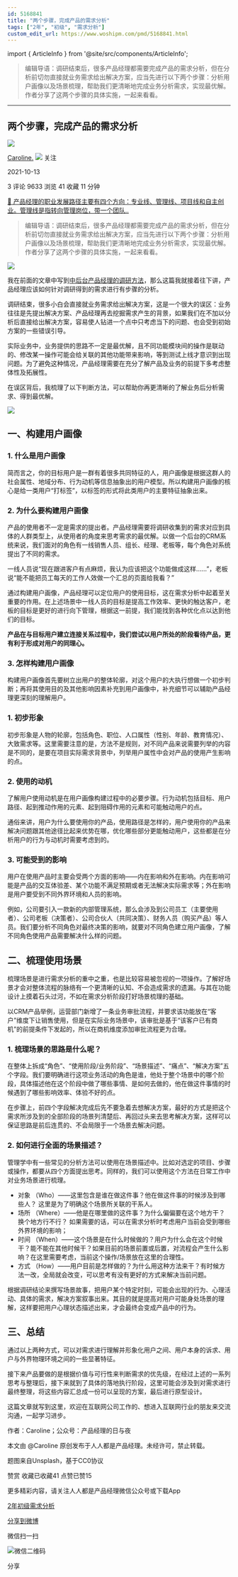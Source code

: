```yaml
---
id: 5168841
title: "两个步骤，完成产品的需求分析"
tags: ["2年", "初级", "需求分析"]
custom_edit_url: https://www.woshipm.com/pmd/5168841.html
---
```

import { ArticleInfo } from '@site/src/components/ArticleInfo';

<ArticleInfo
    author="Caroline."
    authorLink="https://www.woshipm.com/u/861641"
    published="2021-10-13"
    views={9633}
    comments={3}
    collects={41}
/>

> 编辑导语：调研结束后，很多产品经理都需要完成产品的需求分析，但在分析前切勿直接就业务需求给出解决方案，应当先进行以下两个步骤：分析用户画像以及场景梳理，帮助我们更清晰地完成业务分析需求，实现最优解。作者分享了这两个步骤的具体实施，一起来看看。

---

## 两个步骤，完成产品的需求分析

[![](https://image.woshipm.com/wp-files/2021/10/z8EJYAR6C7vI4STN7rzI.jpg!/both/72x72)](https://www.woshipm.com/u/861641)

[Caroline.](https://www.woshipm.com/u/861641) ![](https://static.woshipm.com/tag/1101_1@2x.png) 关注

2021-10-13

3 评论 9633 浏览 41 收藏 11 分钟

[🔗 产品经理的职业发展路径主要有四个方向：专业线、管理线、项目线和自主创业。管理线是指转向管理岗位，带一个团队..](https://ke.qidianla.com/courses/90pm)

> 编辑导语：调研结束后，很多产品经理都需要完成产品的需求分析，但在分析前切勿直接就业务需求给出解决方案，应当先进行以下两个步骤：分析用户画像以及场景梳理，帮助我们更清晰地完成业务分析需求，实现最优解。作者分享了这两个步骤的具体实施，一起来看看。

![](https://image.woshipm.com/wp-files/2021/10/EWtAAKFKBFPXeXqCxqZw.jpg)

我在前面的文章中写到[中后台产品经理的调研方法](http://www.woshipm.com/pmd/3049692.html)，那么这篇我就接着往下讲，产品经理应该如何针对调研得到的需求进行有步骤的分析。

调研结束，很多小白会直接就业务需求给出解决方案，这是一个很大的误区：业务往往是先提出解决方案、产品经理再去挖掘需求产生的背景，如果我们在不加以分析后直接给出解决方案，容易使人钻进一个点中只考虑当下的问题、也会受到初始方案的一些错误引导。

实际业务中，业务提供的思路不一定是最优解，且不同功能模块间的操作是联动的、修改某一操作可能会给关联的其他功能带来影响，等到测试上线才意识到出现问题。为了避免这种情况，产品经理需要在充分了解产品及业务的前提下多考虑整体性及拓展性。

在误区背后，我梳理了以下判断方法，可以帮助你再更清晰的了解业务后分析需求、得到最优解。

![](https://image.woshipm.com/wp-files/2021/10/maQbjyp9DDjSaQ4BTFRL.png)

## 一、构建用户画像

### 1\. 什么是用户画像

简而言之，你的目标用户是一群有着很多共同特征的人，用户画像是根据这群人的社会属性、地域分布、行为动机等信息抽象出的用户模型。所以构建用户画像的核心是给一类用户“打标签”，以标签的形式将此类用户的主要特征抽象出来。

### 2\. 为什么要构建用户画像

产品的使用者不一定是需求的提出者。产品经理需要将调研收集到的需求对应到具体的人群类型上，从使用者的角度来思考需求的最优解。以做一个后台的CRM系统来说，我们面对的角色有一线销售人员、组长、经理、老板等，每个角色对系统提出了不同的需求。

一线人员说“现在跟进客户有点麻烦，我认为应该把这个功能做成这样……”，老板说“能不能把员工每天的工作人效做一个汇总的页面给我看？”

通过构建用户画像，产品经理可以定位用户的使用目标，这在需求分析中起着至关重要的作用。在上述场景中一线人员的目标是提高工作效率、更快的触达客户，老板的目标是更好的进行向下管理，根据这一前提，我们能找到各种优化点以达到他们的目标。

**产品在与目标用户建立连接关系过程中，我们尝试以用户所处的阶段看待产品，更有利于形成对用户的同理心。**

### 3\. 怎样构建用户画像

构建用户画像首先要树立出用户的整体轮廓，对这个用户的大执行想做一个初步判断；再将其使用目的及其他影响因素补充到用户画像中，补充细节可以辅助产品经理更深刻的理解用户。

### 1\. 初步形象

初步形象是人物的轮廓，包括角色、职位、人口属性（性别、年龄、教育情况）、大致需求等。这里需要注意的是，方法不是规则，对不同产品来说需要列举的内容是不同的，是要在项目实际需求背景中，列举用户属性中会对产品的使用产生影响的点。

### 2\. 使用的动机

了解用户使用动机是在用户画像构建过程中的必要步骤。行为动机包括目标、用户路径、起到推动作用的元素、起到阻碍作用的元素和可能触动用户的点。

通俗来讲，用户为什么要使用你的产品，使用路径是怎样的，用户使用你的产品来解决问题跟其他途径比起来优势在哪，优化哪些部分更能触动用户，这些都是在分析用户的行为与动机时需要考虑到的。

### 3\. 可能受到的影响

用户在使用产品时主要会受两个方面的影响——内在影响和外在影响。内在影响可能是产品的交互体验差、某个功能不满足预期或者无法解决实际需求等；外在影响是用户要受到不同外界环境和人员的影响。

例如，公司要引入一款新的内部管理系统，那么会涉及到公司员工（主要使用者）、公司老板（决策者）、公司合伙人（共同决策）、财务人员（购买产品）等人员。我们要分析不同角色对最终决策的影响，就要对不同角色建立用户画像，了解不同角色使用产品需要解决什么样的问题。

## 二、梳理使用场景

梳理场景是进行需求分析的重中之重，也是比较容易被忽视的一项操作。了解好场景才会对整体流程的脉络有一个更清晰的认知、不会造成需求的遗漏。与其在功能设计上摸着石头过河，不如在需求分析阶段打好场景梳理的基础。

以CRM产品举例，运营部门新增了一条业务审批流程，并要求该功能放在“客户”维度下让销售使用，但是在实际业务场景中，该审批是基于“该客户已有商机”的前提条件下发起的，所以在商机维度添加审批流程更为合理。

### 1\. 梳理场景的思路是什么呢？

在整体上拆成“角色”、“使用阶段/业务阶段”、“场景描述”、“痛点”、“解决方案”五个字段。我们要明确进行这项业务活动的角色是谁，他处于整个场景中的哪个阶段，具体描述他在这个阶段中做了哪些事情、是如何去做的，他在做这件事情的时候遇到了哪些影响效率、体验不好的点。

在步骤上，前四个字段解决完成后先不要急着去想解决方案，最好的方式是把这个需求所涉及到的全部阶段的场景列清楚后、再回过头来去思考解决方案，这样可以保证思路是前后连贯的、不会局限于一个场景去解决问题。

### 2\. 如何进行全面的场景描述？

管理学中有一些常见的分析方法可以使用在场景描述中。比如对选定的项目、步骤或操作，都要从四个方面提出思考。同样的，我们可以使用这个方法在日常工作中对业务场景进行梳理。

*   对象 （Who）——这里包含是谁在做这件事？他在做这件事的时候涉及到哪些人？ 这里是为了明确这个场景所关联的干系人。
*   场所 （Where）——他是在哪里做的这件事？为什么偏偏要在这个地方干？换个地方行不行？ 如果需要的话，可以在需求分析时考虑用户当前会受到哪些外界环境的影响；
*   时间 （When）——这个场景是在什么时候做的？用户为什么会在这个时候干？能不能在其他时候干？如果目前的场景前置或后置，对流程会产生什么影响？在这里需要考虑，当前这个操作/场景放在这里的合理性。
*   方式 （How）——用户目前是怎样做的？为什么用这种方法来干？有时候方法一改，全局就会改变，可以思考有没有更好的方式来解决当前问题。

根据调研结论来撰写场景故事，把用户某个特定时刻，可能会出现的行为、心理活动、具体的需求，解决方案叙事出来。其目的就是提高对用户可能身处场景的理解，这样要把用户心理状态描述出来，才会最终会变成产品中的行为。

## 三、总结

通过以上两种方式，可以对需求进行理解并形象化用户之间、用户本身的诉求、用户与外界物理环境之间的一些显著特征。

接下来产品要做的是根据价值与可行性来判断需求的优先级，在经过上述的一系列思考与整理后，接下来就到了具体的落地执行阶段，这里可能会涉及到对需求进行最终整理，将这些内容汇总成一份可以呈现的方案，最后进行原型设计。

这篇文章就写到这里，欢迎在互联网公司工作的、想进入互联网行业的朋友来交流沟通，一起学习进步。

作者：Caroline；公众号：产品经理的日与夜

本文由 @Caroline 原创发布于人人都是产品经理。未经许可，禁止转载。

题图来自Unsplash，基于CC0协议

赞赏 收藏已收藏41 点赞已赞15

更多精彩内容，请关注人人都是产品经理微信公众号或下载App

[2年](https://www.woshipm.com/tag/2%e5%b9%b4)[初级](https://www.woshipm.com/tag/%e5%88%9d%e7%ba%a7)[需求分析](https://www.woshipm.com/tag/%e9%9c%80%e6%b1%82%e5%88%86%e6%9e%90)

[分享到微博](https://service.weibo.com/share/share.php?appkey=2775287854&title=两个步骤，完成产品的需求分析&url=https://www.woshipm.com/pmd/5168841.html&pic=https://image.woshipm.com/wp-files/2021/10/EWtAAKFKBFPXeXqCxqZw.jpg)

微信扫一扫

![微信二维码](https://api.pwmqr.com/qrcode/create/?url=https://www.woshipm.com/pmd/5168841.html)

分享
